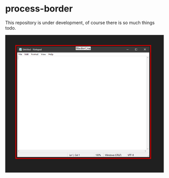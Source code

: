 # process-border
This repository is under development, of course there is so much things todo.


![alt text](https://github.com/MasterCna/process-border/blob/master/Capture.PNG)
